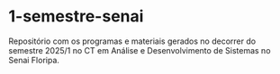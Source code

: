 # 1-semestre-senai
Repositório com os programas e materiais gerados no decorrer do semestre 2025/1 no CT em Análise e Desenvolvimento de Sistemas no Senai Floripa.
